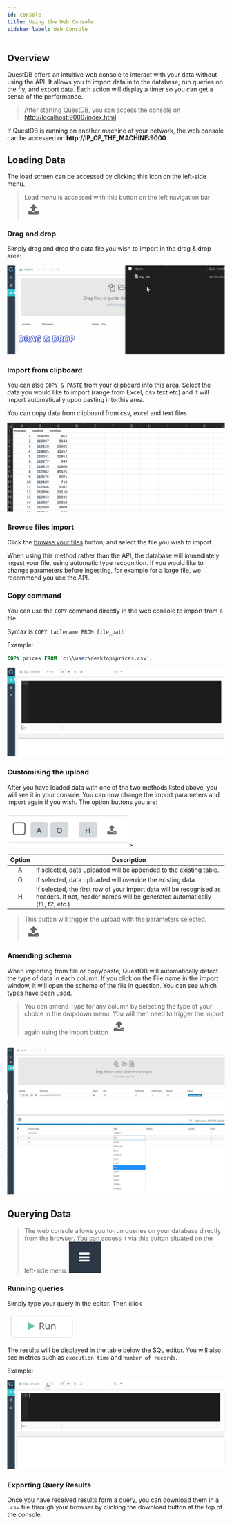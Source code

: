 ```yaml
---
id: console
title: Using the Web Console
sidebar_label: Web Console
---
```


## Overview

QuestDB offers an intuitive web console to interact with your data without using the API.
It allows you to import data in to the database, run queries on the fly, and export data.
Each action will display a timer so you can get a sense of the performance.


> After starting QuestDB, you can access the console on [http://localhost:9000/index.html](http://localhost:9000/index.html)

If QuestDB is running on another machine of your network, the web console can be accessed on **http://IP_OF_THE_MACHINE:9000**

## Loading Data


The load screen can be accessed by clicking this icon on the left-side menu. 

>Load menu is accessed with this button on the left navigation bar ![alt-text](assets/upload-button.png) 


### Drag and drop
Simply drag and drop the data file you wish to import in the drag & drop area:

![alt-text](assets/dragdrop.gif)

### Import from clipboard

You can also `COPY & PASTE` from your clipboard into this area. Select the data you would like to import
(range from Excel, csv text etc) and it will import automatically upon pasting into this area.

You can copy data from clipboard from csv, excel and text files

![alt-text](assets/copypaste.gif)

### Browse files import
Click the [browse your files]() button, and select the file you wish to import.

<aside class="important">
<p>
When using this method rather than the API, the database will immediately ingest your file,
using automatic type recognition. If you would like to change parameters before ingesting, for example
for a large file, we recommend you use the API.
</p>
</aside>


### Copy command
You can use the `COPY` command directly in the web console to import from a file.

Syntax is `COPY tablename FROM file_path`

Example:
```sql
COPY prices FROM `c:\\user\desktop\prices.csv`;
```

![alt-text](assets/copyconsole.gif)


### Customising the upload

After you have loaded data with one of the two methods listed above, you will see it in your console.
You can now change the import parameters and import again if you wish. The option buttons you are:

![alt-text](assets/actions-empty.png)>


<table class="alt tall">
<thead>
<th>Option</th>
<th>Description</th>
</thead>
<tbody>
<tr>
<td class="param"><center>A</center></td>
<td>
If selected, data uploaded will be appended to the existing table.
</td>
</tr>

<tr>
<td class="param"><center>O</center></td>
<td>
If selected, data uploaded will override the existing data.
</td>
</tr>

<tr>
<td class="param"><center>H</center></td>
<td>
If selected, the first row of your import data will be recognised as  headers. 
If not, header names will be generated automatically (f1, f2, etc.)
</td>
</tr>

</tbody>
</table>

>This button will trigger the upload with the parameters selected. ![alt-text](assets/upload-button.png) 

### Amending schema
When importing from file or copy/paste, QuestDB will automatically detect the type of data in each column.
If you click on the File name in the import window, it will open the schema of the file in question.
You can see which types have been used.

>You can amend Type for any column by selecting the type of your choice in the dropdown menu.
> You will then need to trigger the import again using the import button  ![alt-text](assets/upload-button.png) 


![alt-text](assets/amendtype.jpg) 


## Querying Data
>The web console allows you to run queries on your database directly from the browser. 
You can access it via this button situated on the left-side menu:  ![alt-text](assets/console-sql.png)


### Running queries
Simply type your query in the editor. Then click 

![alt-text](assets/run-query.png)

The results will be displayed in the table below the SQL editor. 
You will also see metrics such as `execution time` and `number of records`. 

Example:

![alt-text](assets/sqlconsole.gif)


### Exporting Query Results
Once you have received results form a query, you can download them in a `.csv` file through your browser 
by clicking the download button at the top of the console.